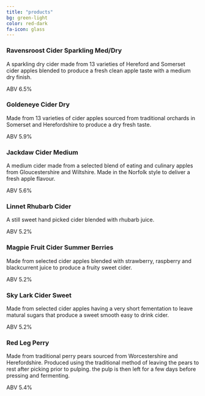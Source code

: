 ```yaml
---
title: "products"
bg: green-light
color: red-dark
fa-icon: glass
---
```


### Ravensroost Cider Sparkling Med/Dry

A sparkling dry cider made from 13 varieties of Hereford and Somerset cider apples blended to produce a fresh clean apple taste with a medium dry finish.

ABV 6.5%

### Goldeneye Cider Dry

Made from 13 varieties of cider apples sourced from traditional orchards in Somerset and Herefordshire to produce a dry fresh taste.

ABV 5.9%

### Jackdaw Cider Medium

A medium cider made from a selected blend of eating and culinary apples from Gloucestershire and Wiltshire. Made in the Norfolk style to deliver a fresh apple flavour.

ABV 5.6%

### Linnet Rhubarb Cider

A still sweet hand picked cider blended with rhubarb juice.

ABV 5.2%

### Magpie Fruit Cider Summer Berries

Made from selected cider apples blended with strawberry, raspberry and blackcurrent juice to produce a fruity sweet cider.

ABV 5.2%

### Sky Lark Cider Sweet

Made from selected cider apples having a very short fementation to leave matural sugars that produce a sweet smooth easy to drink cider.

ABV 5.2%

### Red Leg Perry

Made from traditional perry pears sourced from Worcestershire and Herefordshire. Produced using the traditional method of leaving the pears to rest after picking prior to pulping. the pulp is then left for a few days before pressing and fermenting.

ABV 5.4%

